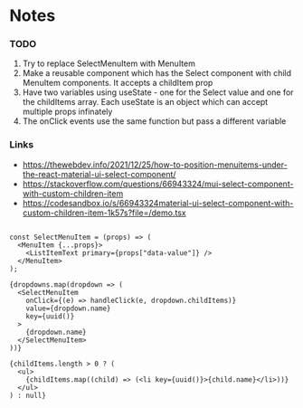 # Notes

### TODO

  1. Try to replace SelectMenuItem with MenuItem
  2. Make a reusable component which has the Select component with child MenuItem components. It accepts a childItem prop
  3. Have two variables using useState - one for the Select value and one for the childItems array. Each useState is an object which can accept multiple props infinately
  4. The onClick events use the same function but pass a different variable

### Links
- https://thewebdev.info/2021/12/25/how-to-position-menuitems-under-the-react-material-ui-select-component/
- https://stackoverflow.com/questions/66943324/mui-select-component-with-custom-children-item
- https://codesandbox.io/s/66943324material-ui-select-component-with-custom-children-item-1k57s?file=/demo.tsx

```

const SelectMenuItem = (props) => (
  <MenuItem {...props}>
    <ListItemText primary={props["data-value"]} />
  </MenuItem>
);

{dropdowns.map(dropdown => (
  <SelectMenuItem 
    onClick={(e) => handleClick(e, dropdown.childItems)}
    value={dropdown.name} 
    key={uuid()}
  >
    {dropdown.name}
  </SelectMenuItem>
))}

{childItems.length > 0 ? (
  <ul>
    {childItems.map((child) => (<li key={uuid()}>{child.name}</li>))}
  </ul>
) : null}
        
```